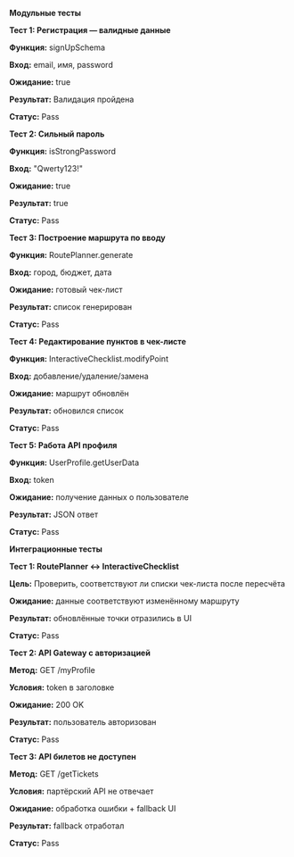  **Модульные тесты**
 
**Тест 1: Регистрация — валидные данные**

**Функция:** signUpSchema

**Вход:** email, имя, password

**Ожидание:** true

**Результат:** Валидация пройдена

**Статус:** Pass



**Тест 2: Сильный пароль**

**Функция:** isStrongPassword

**Вход:** "Qwerty123!"

**Ожидание:** true

**Результат:** true

**Статус:** Pass



**Тест 3: Построение маршрута по вводу**

**Функция:** RoutePlanner.generate

**Вход:** город, бюджет, дата

**Ожидание:** готовый чек-лист

**Результат:** список генерирован

**Статус:** Pass  



**Тест 4: Редактирование пунктов в чек-листе**

**Функция:** InteractiveChecklist.modifyPoint

**Вход:** добавление/удаление/замена

**Ожидание:** маршрут обновлён

**Результат:** обновился список

**Статус:** Pass  



**Тест 5: Работа API профиля**

**Функция:** UserProfile.getUserData

**Вход:** token

**Ожидание:** получение данных о пользователе

**Результат:** JSON ответ

**Статус:** Pass  



**Интеграционные тесты**


**Тест 1: RoutePlanner ↔ InteractiveChecklist**

**Цель:** Проверить, соответствуют ли списки чек-листа после пересчёта

**Ожидание:** данные соответствуют изменённому маршруту

**Результат:** обновлённые точки отразились в UI

**Статус:** Pass  



**Тест 2: API Gateway с авторизацией**

**Метод:** GET /myProfile

**Условия:** token в заголовке

**Ожидание:** 200 OK

**Результат:** пользователь авторизован

**Статус:** Pass  



**Тест 3: API билетов не доступен**

**Метод:** GET /getTickets

**Условия:** партёрский API не отвечает

**Ожидание:** обработка ошибки + fallback UI

**Результат:** fallback отработал

**Статус:** Pass
